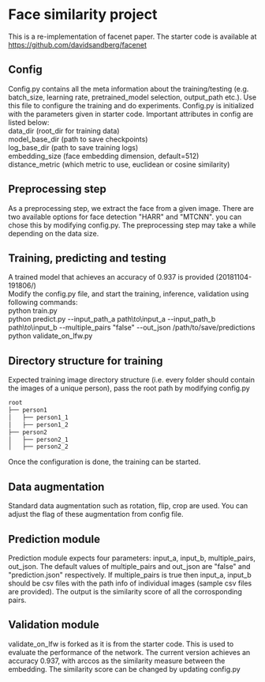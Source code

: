 # Face similarity project

This is a re-implementation of facenet paper. The starter code is available at https://github.com/davidsandberg/facenet

## Config 
Config.py contains all the meta information about the training/testing (e.g. batch_size, learning rate, pretrained_model selection, output_path etc.). Use this file to configure the training and do experiments. Config.py is initialized with the parameters given in starter code. Important attributes in config are listed below: <br />
data_dir (root_dir for training data)<br />
model_base_dir (path to save checkpoints) <br />
log_base_dir (path to save training logs) <br />
embedding_size (face embedding dimension, default=512) <br />
distance_metric (which metric to use, euclidean or cosine similarity)<br />


## Preprocessing step
As a preprocessing step, we extract the face from a given image. There are two available options for face detection "HARR" and "MTCNN". you can chose this by modifying config.py. The preprocessing step may take a while depending on the data size.

## Training, predicting and testing
A trained model that achieves an accuracy of 0.937 is provided (20181104-191806/)<br />
Modify the config.py file, and start the training, inference, validation using following commands:<br />
python train.py<br />
python predict.py --input_path_a path\to\input_a --input_path_b path\to\input_b --multiple_pairs "false" --out_json /path/to/save/predictions<br />
python validate_on_lfw.py<br />

## Directory structure for training
Expected training image directory structure (i.e. every folder should contain the images of a unique person), pass the root path by modifying config.py 
```bash
root
├── person1
│   ├── person1_1
│   ├── person1_2
├── person2
│   ├── person2_1
│   ├── person2_2
```
Once the configuration is done, the training can be started.
## Data augmentation
Standard data augmentation such as rotation, flip, crop are used. You can adjust the flag of these augmentation from config file.
## Prediction module
Prediction module expects four parameters: input_a, input_b, multiple_pairs, out_json. The default values of multiple_pairs and out_json are "false" and "prediction.json" respectively. If multiple_pairs is true then input_a, input_b should be csv files with the path info of individual images (sample csv files are provided). The output is the similarity score of all the corrosponding pairs.

## Validation module
validate_on_lfw is forked as it is from the starter code. This is used to evaluate the performance of the network. The current version achieves an accuracy 0.937, with arccos as the similarity measure between the embedding. The similarity score can be changed by updating config.py 
